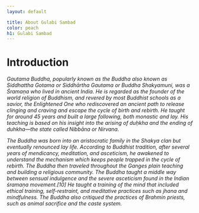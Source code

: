 ```yaml
---
layout: default

title: About Gulabi Sambad
color: peach
h1: Gulabi Sambad
---
```


# Introduction

*Gautama Buddha, popularly known as the Buddha also known as Siddhattha Gotama or Siddhārtha Gautama or Buddha Shakyamuni, was a Śramaṇa who lived in ancient India. He is regarded as the founder of the world religion of Buddhism, and revered by most Buddhist schools as a savior, the Enlightened One who rediscovered an ancient path to release clinging and craving and escape the cycle of birth and rebirth. He taught for around 45 years and built a large following, both monastic and lay. His teaching is based on his insight into the arising of duḥkha and the ending of duhkha—the state called Nibbāna or Nirvana.*

*The Buddha was born into an aristocratic family in the Shakya clan but eventually renounced lay life. According to Buddhist tradition, after several years of mendicancy, meditation, and asceticism, he awakened to understand the mechanism which keeps people trapped in the cycle of rebirth. The Buddha then traveled throughout the Ganges plain teaching and building a religious community. The Buddha taught a middle way between sensual indulgence and the severe asceticism found in the Indian śramaṇa movement.[10] He taught a training of the mind that included ethical training, self-restraint, and meditative practices such as jhana and mindfulness. The Buddha also critiqued the practices of Brahmin priests, such as animal sacrifice and the caste system.*